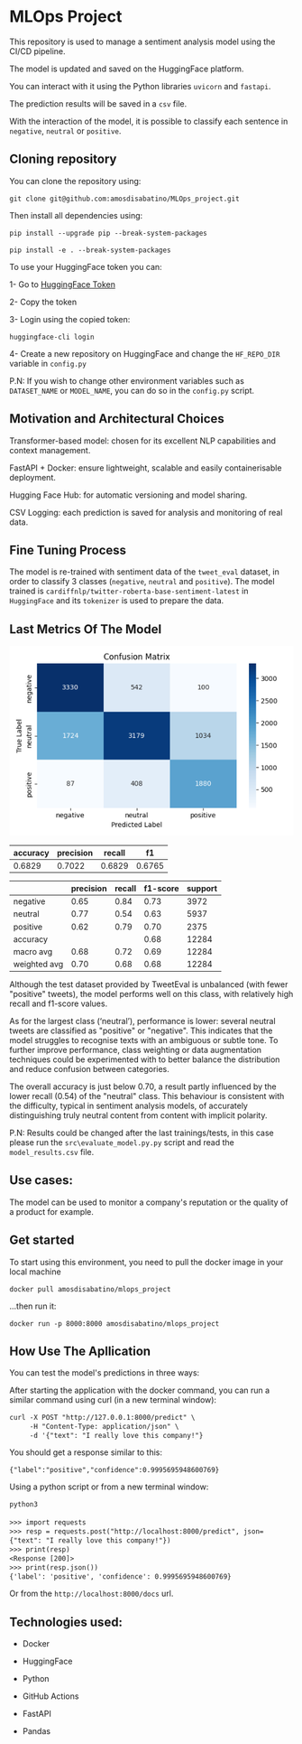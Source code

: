 # MLOps Project

This repository is used to manage a sentiment analysis model using the CI/CD pipeline.

The model is updated and saved on the HuggingFace platform.

You can interact with it using the Python libraries `uvicorn` and `fastapi`.

The prediction results will be saved in a `csv` file.

With the interaction of the model, it is possible to classify each sentence in `negative`, `neutral` or `positive`.

## Cloning repository

You can clone the repository using:

```
git clone git@github.com:amosdisabatino/MLOps_project.git
```

Then install all dependencies using:

```
pip install --upgrade pip --break-system-packages
```

```
pip install -e . --break-system-packages
```

To use your HuggingFace token you can:

1- Go to [HuggingFace Token](https://huggingface.co/settings/tokens)

2- Copy the token

3- Login using the copied token:

```
huggingface-cli login
```

4- Create a new repository on HuggingFace and change the `HF_REPO_DIR` variable in `config.py`

P.N: If you wish to change other environment variables such as `DATASET_NAME` or `MODEL_NAME`, you can do so in the `config.py` script.

## Motivation and Architectural Choices

Transformer-based model: chosen for its excellent NLP capabilities and context management.

FastAPI + Docker: ensure lightweight, scalable and easily containerisable deployment.

Hugging Face Hub: for automatic versioning and model sharing.

CSV Logging: each prediction is saved for analysis and monitoring of real data.

## Fine Tuning Process

The model is re-trained with sentiment data of the `tweet_eval` dataset, in order to classify 3 classes (`negative`, `neutral` and `positive`).
The model trained is `cardiffnlp/twitter-roberta-base-sentiment-latest` in `HuggingFace` and its `tokenizer` is used to prepare the data.

## Last Metrics Of The Model

![Confusion Matrix](./metrics/confusion_matrix.png)

| accuracy | precision | recall | f1 |
|-----------|------------|--------|------|
| 0.6829 | 0.7022 | 0.6829 | 0.6765 |

|        | precision |  recall | f1-score |  support |
|--------|-----------|---------|----------|----------|
|negative|       0.65 |     0.84|      0.73|      3972|
|neutral |       0.77 |     0.54|      0.63|      5937|
|positive |      0.62 |     0.79|      0.70|      2375|
|accuracy |           |         |      0.68  |   12284 |
|macro avg |     0.68  |    0.72  |    0.69  |   12284 |
|weighted avg |   0.70  |    0.68  |    0.68  |   12284 |


Although the test dataset provided by TweetEval is unbalanced (with fewer "positive" tweets), the model performs well on this class, with relatively high recall and f1-score values.

As for the largest class (‘neutral’), performance is lower: several neutral tweets are classified as "positive" or "negative". This indicates that the model struggles to recognise texts with an ambiguous or subtle tone.
To further improve performance, class weighting or data augmentation techniques could be experimented with to better balance the distribution and reduce confusion between categories.

The overall accuracy is just below 0.70, a result partly influenced by the lower recall (0.54) of the "neutral" class. This behaviour is consistent with the difficulty, typical in sentiment analysis models, of accurately distinguishing truly neutral content from content with implicit polarity.

P.N: Results could be changed after the last trainings/tests, in this case please run the `src\evaluate_model.py.py` script and read the `model_results.csv` file.

## Use cases:

The model can be used to monitor a company's reputation or the quality of a product for example.

## Get started

To start using this environment, you need to pull the docker image in your local machine

```
docker pull amosdisabatino/mlops_project
```

...then run it:

```
docker run -p 8000:8000 amosdisabatino/mlops_project
```

## How Use The Apllication

You can test the model's predictions in three ways:

After starting the application with the docker command, you can run a similar command using curl (in a new terminal window):

```
curl -X POST "http://127.0.0.1:8000/predict" \
     -H "Content-Type: application/json" \
     -d '{"text": "I really love this company!"}
```

You should get a response similar to this:

```
{"label":"positive","confidence":0.9995695948600769}
```

Using a python script or from a new terminal window:

```
python3

>>> import requests
>>> resp = requests.post("http://localhost:8000/predict", json={"text": "I really love this company!"})
>>> print(resp)
<Response [200]>
>>> print(resp.json())
{'label': 'positive', 'confidence': 0.9995695948600769}

```

Or from the `http://localhost:8000/docs` url.

## Technologies used:

- Docker

- HuggingFace

- Python

- GitHub Actions

- FastAPI

- Pandas
